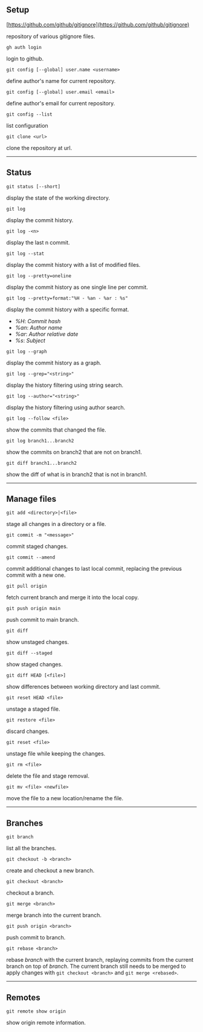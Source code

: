 ## Setup

[https://github.com/github/gitignore](https://github.com/github/gitignore)

repository of various gitignore files.

```
gh auth login
```

login to github.

```
git config [--global] user.name <username>
```

define author's name for current repository.

```
git config [--global] user.email <email>
```

define author's email for current repository.

```
git config --list
```

list configuration

```
git clone <url>
```

clone the repository at url.

___

## Status

```
git status [--short]
```

display the state of the working directory.

```
git log
```

display the commit history.

```
git log -<n>
```

display the last n commit.

```
git log --stat
```

display the commit history with a list of modified files.

```
git log --pretty=oneline
```

display the commit history as one single line per commit.

```
git log --pretty=format:"%H - %an - %ar : %s"
```

display the commit history with a specific format.
 - *%H*: _Commit hash_
 - *%an*: _Author name_
 - *%ar*: _Author relative date_
 - *%s*: _Subject_

```
git log --graph
```

display the commit history as a graph.
 
```
git log --grep="<string>"
```

display the history filtering using string search.

```
git log --author="<string>"
```

display the history filtering using author search.

```
git log --follow <file>
```

show the commits that changed the file.

```
git log branch1...branch2
```

show the commits on branch2 that are not on branch1.

```
git diff branch1...branch2
```

show the diff of what is in branch2 that is not in branch1.

___

## Manage files

```
git add <directory>|<file>
```

stage all changes in a directory or a file.

```
git commit -m "<message>"
```

commit staged changes.

```
git commit --amend
```

commit additional changes to last local commit, replacing the previous commit with a new one.

```
git pull origin
```

fetch current branch and merge it into the local copy.

```
git push origin main
```

push commit to main branch.

```
git diff
```

show unstaged changes.

```
git diff --staged
```

show staged changes.

```
git diff HEAD [<file>]
```

show differences between working directory and last commit.

```
git reset HEAD <file>
```

unstage a staged file.

```
git restore <file>
```

discard changes.

```
git reset <file>
```

unstage file while keeping the changes.

```
git rm <file>
```

delete the file and stage removal.

```
git mv <file> <newfile>
```

move the file to a new location/rename the file.

___

## Branches

```
git branch
```

list all the branches.

```
git checkout -b <branch>
```

create and checkout a new branch.

```
git checkout <branch>
```

checkout a branch.

```
git merge <branch>
```

merge branch into the current branch.

```
git push origin <branch>
```

push commit to branch.

```
git rebase <branch>
```

rebase _branch_ with the current branch, replaying commits from the current branch on top of _branch_. The current branch still needs to be merged to apply changes with `git checkout <branch>` and `git merge <rebased>`.

___

## Remotes

```
git remote show origin
```

show origin remote information.
